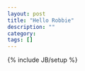 ```yaml
---
layout: post
title: "Hello Robbie"
description: ""
category: 
tags: []
---
```

{% include JB/setup %}
